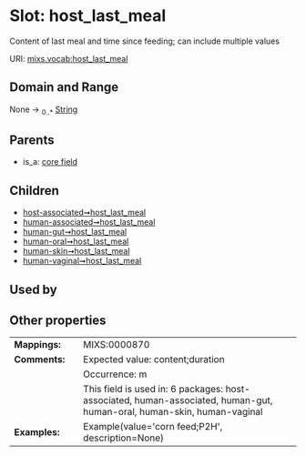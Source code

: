 
# Slot: host_last_meal


Content of last meal and time since feeding; can include multiple values

URI: [mixs.vocab:host_last_meal](https://w3id.org/mixs/vocab/host_last_meal)


## Domain and Range

None &#8594;  <sub>0..\*</sub> [String](types/String.md)

## Parents

 *  is_a: [core field](core_field.md)

## Children

 *  [host-associated➞host_last_meal](host_associated_host_last_meal.md)
 *  [human-associated➞host_last_meal](human_associated_host_last_meal.md)
 *  [human-gut➞host_last_meal](human_gut_host_last_meal.md)
 *  [human-oral➞host_last_meal](human_oral_host_last_meal.md)
 *  [human-skin➞host_last_meal](human_skin_host_last_meal.md)
 *  [human-vaginal➞host_last_meal](human_vaginal_host_last_meal.md)

## Used by


## Other properties

|  |  |  |
| --- | --- | --- |
| **Mappings:** | | MIXS:0000870 |
| **Comments:** | | Expected value: content;duration |
|  | | Occurrence: m |
|  | | This field is used in: 6 packages: host-associated, human-associated, human-gut, human-oral, human-skin, human-vaginal |
| **Examples:** | | Example(value='corn feed;P2H', description=None) |

